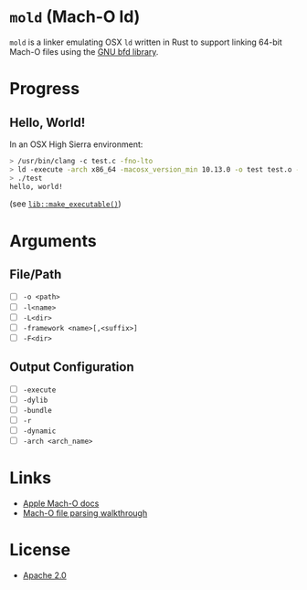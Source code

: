 `mold` (Mach-O ld)
==================

`mold` is a linker emulating OSX `ld` written in Rust to support linking 64-bit Mach-O files using the [GNU bfd library](https://ftp.gnu.org/old-gnu/Manuals/bfd-2.9.1/html_chapter/bfd_2.html).

# Progress
## Hello, World!

In an OSX High Sierra environment:
``` bash
> /usr/bin/clang -c test.c -fno-lto
> ld -execute -arch x86_64 -macosx_version_min 10.13.0 -o test test.o -lSystem /Library/Developer/CommandLineTools/usr/lib/clang/9.0.0/lib/darwin/libclang_rt.osx.a
> ./test
hello, world!
```

(see [`lib::make_executable()`](./src/lib.rs))

# Arguments
## File/Path
- [ ] `-o <path>`
- [ ] `-l<name>`
- [ ] `-L<dir>`
- [ ] `-framework <name>[,<suffix>]`
- [ ] `-F<dir>`

## Output Configuration
- [ ] `-execute`
- [ ] `-dylib`
- [ ] `-bundle`
- [ ] `-r`
- [ ] `-dynamic`
- [ ] `-arch <arch_name>`

# Links
- [Apple Mach-O docs](https://developer.apple.com/library/content/documentation/DeveloperTools/Conceptual/MachOTopics/0-Introduction/introduction.html)
- [Mach-O file parsing walkthrough](https://lowlevelbits.org/parsing-mach-o-files/)

# License
- [Apache 2.0](./LICENSE)
